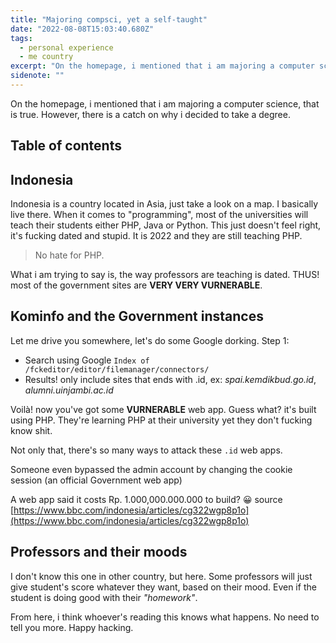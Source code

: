 ```yaml
---
title: "Majoring compsci, yet a self-taught"
date: "2022-08-08T15:03:40.680Z"
tags:
  - personal experience
  - me country
excerpt: "On the homepage, i mentioned that i am majoring a computer science, that is true. However, there is a catch on why i decided to take a degree."
sidenote: ""
---
```


On the homepage, i mentioned that i am majoring a computer science, that is true. However, there is a catch on why i decided to take a degree.

## Table of contents

## Indonesia

Indonesia is a country located in Asia, just take a look on a map. I basically live there. When it comes to "programming", most of the universities will teach their students either PHP, Java or Python. This just doesn't feel right, it's fucking dated and stupid. It is 2022 and they are still teaching PHP.

> No hate for PHP.

What i am trying to say is, the way professors are teaching is dated. THUS! most of the government sites are **VERY VERY VURNERABLE**.

## Kominfo and the Government instances

Let me drive you somewhere, let's do some Google dorking. Step 1:

- Search using Google `Index of /fckeditor/editor/filemanager/connectors/`
- Results! only include sites that ends with .id, ex: _spai.kemdikbud.go.id_, _alumni.uinjambi.ac.id_

Voilà! now you've got some **VURNERABLE** web app. Guess what? it's built using PHP. They're learning PHP at their university yet they don't fucking know shit.

Not only that, there's so many ways to attack these `.id` web apps.

Someone even bypassed the admin account by changing the cookie session (an official Government web app)

A web app said it costs Rp. 1.000,000.000.000 to build? 😀 source [https://www.bbc.com/indonesia/articles/cg322wgp8p1o](https://www.bbc.com/indonesia/articles/cg322wgp8p1o)

## Professors and their moods

I don't know this one in other country, but here. Some professors will just give student's score whatever they want, based on their mood. Even if the student is doing good with their _"homework"_.

From here, i think whoever's reading this knows what happens. No need to tell you more. Happy hacking.
